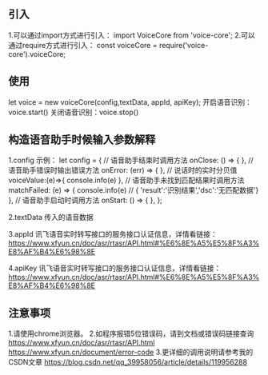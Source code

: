 ## 引入
1.可以通过import方式进行引入：
  import VoiceCore from 'voice-core';
2.可以通过require方式进行引入：
  const voiceCore = require('voice-core').voiceCore;
  
## 使用
  let voice = new voiceCore(config,textData, appId, apiKey);
  开启语音识别：voice.start() 
  关闭语音识别：voice.stop()
  
## 构造语音助手时候输入参数解释
1.config
  示例：
    let config = {
	  // 语音助手结束时调用方法
      onClose: () => {
      },
	  // 语音助手错误时输出错误方法
      onError: (err) => {
      },
      // 说话时的实时分贝值
      voiceValue:(e)=>{
        console.info(e)
      },
	  // 语音助手未找到匹配结果时调用方法
      matchFailed: (e) => {
		console.info(e) // { 'result':'识别结果','dsc':'无匹配数据'}
      },
	  // 语音助手启动时调用方法
      onStart: () => {
      },
    };

2.textData
  传入的语音数据
  
3.appId
  讯飞语音实时转写接口的服务接口认证信息，详情看链接：
  https://www.xfyun.cn/doc/asr/rtasr/API.html#%E6%8E%A5%E5%8F%A3%E8%AF%B4%E6%98%8E

4.apiKey
  讯飞语音实时转写接口的服务接口认证信息，详情看链接：
  https://www.xfyun.cn/doc/asr/rtasr/API.html#%E6%8E%A5%E5%8F%A3%E8%AF%B4%E6%98%8E
 
## 注意事项
1.请使用chrome浏览器。
2.如程序报错5位错误码，请到文档或错误码链接查询
  https://www.xfyun.cn/doc/asr/rtasr/API.html
  https://www.xfyun.cn/document/error-code
3.更详细的调用说明请参考我的CSDN文章
  https://blog.csdn.net/qq_39958056/article/details/119956288
